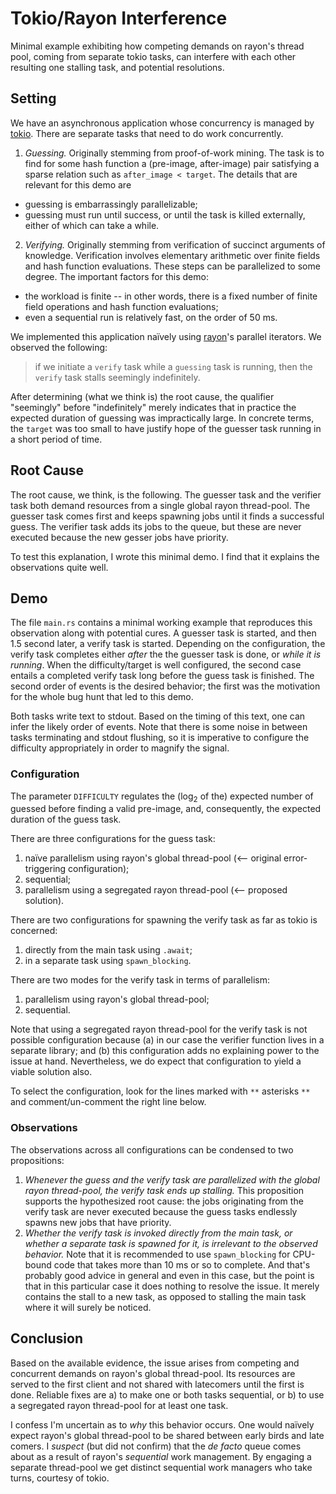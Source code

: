 # Tokio/Rayon Interference

Minimal example exhibiting how competing demands on rayon's thread pool, coming from separate tokio tasks, can interfere with each other resulting one stalling task, and potential resolutions.

## Setting

We have an asynchronous application whose concurrency is managed by [tokio](https://tokio.rs/). There are separate tasks that need to do work concurrently.

 1. *Guessing.* Originally stemming from proof-of-work mining. The task is to find for some hash function a (pre-image, after-image) pair satisfying a sparse relation such as `after_image < target`. The details that are relevant for this demo are
  - guessing is embarrassingly parallelizable;
  - guessing must run until success, or until the task is killed externally, either of which can take a while.

 2. *Verifying.* Originally stemming from verification of succinct arguments of knowledge. Verification involves elementary arithmetic over finite fields and hash function evaluations. These steps can be parallelized to some degree. The important factors for this demo:
  - the workload is finite -- in other words, there is a fixed number of finite field operations and hash function evaluations;
  - even a sequential run is relatively fast, on the order of 50 ms.

We implemented this application naïvely using [rayon](https://docs.rs/rayon/latest/rayon/)'s parallel iterators. We observed the following:

 > if we initiate a `verify` task while a `guessing` task is running, then the `verify` task stalls seemingly indefinitely.

After determining (what we think is) the root cause, the qualifier "seemingly" before "indefinitely" merely indicates that in practice the expected duration of guessing was impractically large. In concrete terms, the `target` was too small to have justify hope of the guesser task running in a short period of time.

## Root Cause

The root cause, we think, is the following. The guesser task and the verifier task both demand resources from a single global rayon thread-pool. The guesser task comes first and keeps spawning jobs until it finds a successful guess. The verifier task adds its jobs to the queue, but these are never executed because the new gesser jobs have priority.

To test this explanation, I wrote this minimal demo. I find that it explains the observations quite well.

## Demo

The file `main.rs` contains a minimal working example that reproduces this observation along with potential cures. A guesser task is started, and then 1.5 second later, a verify task is started. Depending on the configuration, the verify task completes either *after* the the guesser task is done, or *while it is running*. When the difficulty/target is well configured, the second case entails a completed verify task long before the guess task is finished. The second order of events is the desired behavior; the first was the motivation for the whole bug hunt that led to this demo.

Both tasks write text to stdout. Based on the timing of this text, one can infer the likely order of events. Note that there is some noise in between tasks terminating and stdout flushing, so it is imperative to configure the difficulty appropriately in order to magnify the signal.

### Configuration

The parameter `DIFFICULTY` regulates the ($\log_2$ of the) expected number of guessed before finding a valid pre-image, and, consequently, the expected duration of the guess task.

There are three configurations for the guess task:
 1. naïve parallelism using rayon's global thread-pool (<-- original error-triggering configuration);
 2. sequential;
 3. parallelism using a segregated rayon thread-pool (<-- proposed solution).

There are two configurations for spawning the verify task as far as tokio is concerned:
 1. directly from the main task using `.await`;
 2. in a separate task using `spawn_blocking`.

There are two modes for the verify task in terms of parallelism:
 1. parallelism using rayon's global thread-pool;
 2. sequential.

Note that using a segregated rayon thread-pool for the verify task is not possible configuration because (a) in our case the verifier function lives in a separate library; and (b) this configuration adds no explaining power to the issue at hand. Nevertheless, we do expect that configuration to yield a viable solution also.

To select the configuration, look for the lines marked with `**` asterisks `**` and comment/un-comment the right line below.

### Observations

The observations across all configurations can be condensed to two propositions:

 1. *Whenever the guess and the verify task are parallelized with the global rayon thread-pool, the verify task ends up stalling.* This proposition supports the hypothesized root cause: the jobs originating from the verify task are never executed because the guess tasks endlessly spawns new jobs that have priority.
 2. *Whether the verify task is invoked directly from the main task, or whether a separate task is spawned for it, is irrelevant to the observed behavior.* Note that it is recommended to use `spawn_blocking` for CPU-bound code that takes more than 10 ms or so to complete. And that's probably good advice in general and even in this case, but the point is that in this particular case it does nothing to resolve the issue. It merely contains the stall to a new task, as opposed to stalling the main task where it will surely be noticed.

## Conclusion

Based on the available evidence, the issue arises from competing and concurrent demands on rayon's global thread-pool. Its resources are served to the first client and not shared with latecomers until the first is done. Reliable fixes are a) to make one or both tasks sequential, or b) to use a segregated rayon thread-pool for at least one task.

I confess I'm uncertain as to *why* this behavior occurs. One would naïvely expect rayon's global thread-pool to be shared between early birds and late comers. I *suspect* (but did not confirm) that the *de facto* queue comes about as a result of rayon's *sequential* work management. By engaging a separate thread-pool we get distinct sequential work managers who take turns, courtesy of tokio.
